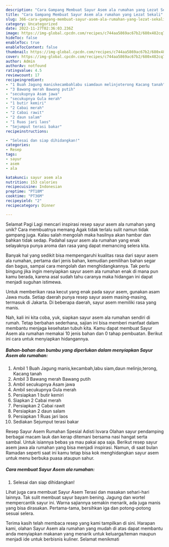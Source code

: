 ```yaml
---
description: "Cara Gampang Membuat Sayur Asem ala rumahan yang Lezat Sekali"
title: "Cara Gampang Membuat Sayur Asem ala rumahan yang Lezat Sekali"
slug: 366-cara-gampang-membuat-sayur-asem-ala-rumahan-yang-lezat-sekali
category: Uncategorized
date: 2022-11-27T02:36:03.236Z
image: https://img-global.cpcdn.com/recipes/c744aa5869ac67b2/680x482cq70/sayur-asem-ala-rumahan-foto-resep-utama.jpg
hideToc: false
enableToc: true
enableTocContent: false
thumbnail: https://img-global.cpcdn.com/recipes/c744aa5869ac67b2/680x482cq70/sayur-asem-ala-rumahan-foto-resep-utama.jpg
cover: https://img-global.cpcdn.com/recipes/c744aa5869ac67b2/680x482cq70/sayur-asem-ala-rumahan-foto-resep-utama.jpg
author: Admin
authorAv: notfound
ratingvalue: 4.5
reviewcount: 17
recipeingredient:
- "1 Buah Jagung maniskecambahlabu siamdaun melinjoterong Kacang tanah"
- "3 Bawang merah Bawang putih"
- "secukupnya Asam jawa"
- "secukupnya Gula merah"
- "1 butir kemiri"
- "2 Cabai merah"
- "2 Cabai rawit"
- "2 daun salam"
- "1 Ruas jari laos"
- "Sejumput terasi bakar"
recipeinstructions:

- "Selesai dan siap dihidangkan!"
categories:
- Resep
tags:
- sayur
- asem
- ala

katakunci: sayur asem ala 
nutrition: 153 calories
recipecuisine: Indonesian
preptime: "PT18M"
cooktime: "PT36M"
recipeyield: "2"
recipecategory: Dinner

---
```



Selamat Pagi Lagi mencari inspirasi resep sayur asem ala rumahan yang unik? Cara membuatnya memang Agak tidak terlalu sulit namun tidak gampang juga. Kalau salah mengolah maka hasilnya akan hambar dan bahkan tidak sedap. Padahal sayur asem ala rumahan yang enak selayaknya punya aroma dan rasa yang dapat memancing selera kita.


Banyak hal yang sedikit bisa mempengaruhi kualitas rasa dari sayur asem ala rumahan, pertama dari jenis bahan, kemudian pemilihan bahan segar dan bagus, sampai cara mengolah dan menghidangkannya. Tak perlu bingung jika ingin menyiapkan sayur asem ala rumahan enak di mana pun kamu berada, karena asal sudah tahu caranya maka hidangan ini dapat menjadi suguhan istimewa.

Untuk memberikan rasa kecut yang enak pada sayur asem, gunakan asam Jawa muda. Setiap daerah punya resep sayur asem masing-masing, termasuk di Jakarta. Di beberapa daerah, sayur asem memiliki rasa yang manis.


Nah, kali ini kita coba, yuk, siapkan sayur asem ala rumahan sendiri di rumah. Tetap berbahan sederhana, sajian ini bisa memberi manfaat dalam membantu menjaga kesehatan tubuh kita. Kamu dapat membuat Sayur Asem ala rumahan memakai 10 jenis bahan dan 0 tahap pembuatan. Berikut ini cara untuk menyiapkan hidangannya.

<!--inarticleads1-->

##### Bahan-bahan dan bumbu yang diperlukan dalam menyiapkan Sayur Asem ala rumahan:

1. Ambil 1 Buah Jagung manis,kecambah,labu siam,daun melinjo,terong, Kacang tanah
1. Ambil 3 Bawang merah Bawang putih
1. Ambil secukupnya Asam jawa
1. Ambil secukupnya Gula merah
1. Persiapkan 1 butir kemiri
1. Siapkan 2 Cabai merah
1. Persiapkan 2 Cabai rawit
1. Persiapkan 2 daun salam
1. Persiapkan 1 Ruas jari laos
1. Sediakan Sejumput terasi bakar


Resep Sayur Asem Rumahan Spesial Adisti Isvara Olahan sayur pendamping berbagai macam lauk dan kerap ditemani bersama nasi hangat serta sambal. Untuk isiannya bebas ya mau pakai apa saja. Berikut resep sayur asem jawa ala rumahan yang bisa menjadi inspirasi. Namun, di saat bulan Ramadan seperti saat ini kamu tetap bisa kok menghidangkan sayur asem untuk menu berbuka puasa ataupun sahur. 

<!--inarticleads2-->

##### Cara membuat Sayur Asem ala rumahan:


1. Selesai dan siap dihidangkan!

Lihat juga cara membuat Sayur Asem Terasi dan masakan sehari-hari lainnya. Tak sulit membuat sayur bayam bening. Jagung dan wortel mempercantik sayur ini. Warna sajiannya semakin menarik, ada juga manis yang bisa dirasakan. Pertama-tama, bersihkan iga dan potong-potong sesuai selera. 

Terima kasih telah membaca resep yang kami tampilkan di sini. Harapan kami, olahan Sayur Asem ala rumahan yang mudah di atas dapat membantu anda menyiapkan makanan yang menarik untuk keluarga/teman maupun menjadi ide untuk berbisnis kuliner. Selamat menikmati
